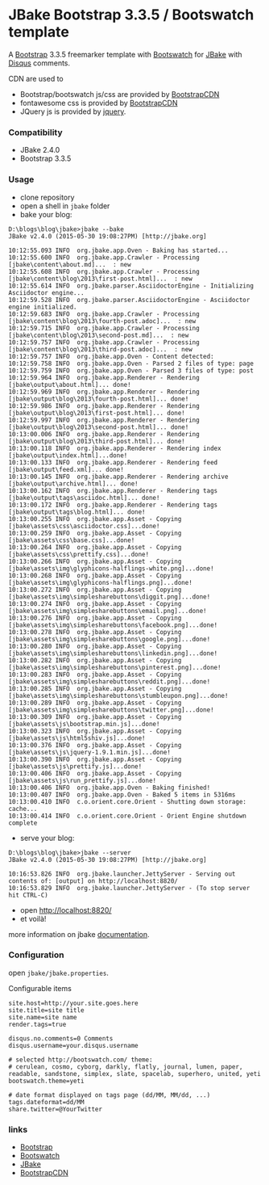 JBake Bootstrap 3.3.5 / Bootswatch template
=====================================

A [Bootstrap](http://getbootstrap.com/) 3.3.5 freemarker template with [Bootswatch](http://bootswatch.com/) for [JBake](http://jbake.org/) with [Disqus](http://disqus.com/) comments.

CDN are used to
* Bootstrap/bootswatch js/css are provided by [BootstrapCDN](http://www.bootstrapcdn.com/)
* fontawesome css is provided by [BootstrapCDN](http://www.bootstrapcdn.com/)
* JQuery js is provided by [jquery](http://code.jquery.com/).

### Compatibility

* JBake 2.4.0
* Bootstrap 3.3.5

### Usage

- clone repository
- open a shell in ``jbake`` folder
- bake your blog:

```
D:\blogs\blog\jbake>jbake --bake
JBake v2.4.0 (2015-05-30 19:08:27PM) [http://jbake.org]

10:12:55.093 INFO  org.jbake.app.Oven - Baking has started...
10:12:55.600 INFO  org.jbake.app.Crawler - Processing [jbake\content\about.md]...  : new
10:12:55.608 INFO  org.jbake.app.Crawler - Processing [jbake\content\blog\2013\first-post.html]...  : new
10:12:55.614 INFO  org.jbake.parser.AsciidoctorEngine - Initializing Asciidoctor engine...
10:12:59.528 INFO  org.jbake.parser.AsciidoctorEngine - Asciidoctor engine initialized.
10:12:59.683 INFO  org.jbake.app.Crawler - Processing [jbake\content\blog\2013\fourth-post.adoc]...  : new
10:12:59.715 INFO  org.jbake.app.Crawler - Processing [jbake\content\blog\2013\second-post.md]...  : new
10:12:59.757 INFO  org.jbake.app.Crawler - Processing [jbake\content\blog\2013\third-post.adoc]...  : new
10:12:59.757 INFO  org.jbake.app.Oven - Content detected:
10:12:59.758 INFO  org.jbake.app.Oven - Parsed 2 files of type: page
10:12:59.759 INFO  org.jbake.app.Oven - Parsed 3 files of type: post
10:12:59.964 INFO  org.jbake.app.Renderer - Rendering [jbake\output\about.html]... done!
10:12:59.969 INFO  org.jbake.app.Renderer - Rendering [jbake\output\blog\2013\fourth-post.html]... done!
10:12:59.986 INFO  org.jbake.app.Renderer - Rendering [jbake\output\blog\2013\first-post.html]... done!
10:12:59.997 INFO  org.jbake.app.Renderer - Rendering [jbake\output\blog\2013\second-post.html]... done!
10:13:00.006 INFO  org.jbake.app.Renderer - Rendering [jbake\output\blog\2013\third-post.html]... done!
10:13:00.118 INFO  org.jbake.app.Renderer - Rendering index [jbake\output\index.html]...done!
10:13:00.133 INFO  org.jbake.app.Renderer - Rendering feed [jbake\output\feed.xml]... done!
10:13:00.145 INFO  org.jbake.app.Renderer - Rendering archive [jbake\output\archive.html]... done!
10:13:00.162 INFO  org.jbake.app.Renderer - Rendering tags [jbake\output\tags\asciidoc.html]... done!
10:13:00.172 INFO  org.jbake.app.Renderer - Rendering tags [jbake\output\tags\blog.html]... done!
10:13:00.255 INFO  org.jbake.app.Asset - Copying [jbake\assets\css\asciidoctor.css]...done!
10:13:00.259 INFO  org.jbake.app.Asset - Copying [jbake\assets\css\base.css]...done!
10:13:00.264 INFO  org.jbake.app.Asset - Copying [jbake\assets\css\prettify.css]...done!
10:13:00.266 INFO  org.jbake.app.Asset - Copying [jbake\assets\img\glyphicons-halflings-white.png]...done!
10:13:00.268 INFO  org.jbake.app.Asset - Copying [jbake\assets\img\glyphicons-halflings.png]...done!
10:13:00.272 INFO  org.jbake.app.Asset - Copying [jbake\assets\img\simplesharebuttons\diggit.png]...done!
10:13:00.274 INFO  org.jbake.app.Asset - Copying [jbake\assets\img\simplesharebuttons\email.png]...done!
10:13:00.276 INFO  org.jbake.app.Asset - Copying [jbake\assets\img\simplesharebuttons\facebook.png]...done!
10:13:00.278 INFO  org.jbake.app.Asset - Copying [jbake\assets\img\simplesharebuttons\google.png]...done!
10:13:00.280 INFO  org.jbake.app.Asset - Copying [jbake\assets\img\simplesharebuttons\linkedin.png]...done!
10:13:00.282 INFO  org.jbake.app.Asset - Copying [jbake\assets\img\simplesharebuttons\pinterest.png]...done!
10:13:00.283 INFO  org.jbake.app.Asset - Copying [jbake\assets\img\simplesharebuttons\reddit.png]...done!
10:13:00.285 INFO  org.jbake.app.Asset - Copying [jbake\assets\img\simplesharebuttons\stumbleupon.png]...done!
10:13:00.289 INFO  org.jbake.app.Asset - Copying [jbake\assets\img\simplesharebuttons\twitter.png]...done!
10:13:00.309 INFO  org.jbake.app.Asset - Copying [jbake\assets\js\bootstrap.min.js]...done!
10:13:00.323 INFO  org.jbake.app.Asset - Copying [jbake\assets\js\html5shiv.js]...done!
10:13:00.376 INFO  org.jbake.app.Asset - Copying [jbake\assets\js\jquery-1.9.1.min.js]...done!
10:13:00.390 INFO  org.jbake.app.Asset - Copying [jbake\assets\js\prettify.js]...done!
10:13:00.406 INFO  org.jbake.app.Asset - Copying [jbake\assets\js\run_prettify.js]...done!
10:13:00.406 INFO  org.jbake.app.Oven - Baking finished!
10:13:00.407 INFO  org.jbake.app.Oven - Baked 5 items in 5316ms
10:13:00.410 INFO  c.o.orient.core.Orient - Shutting down storage: cache...
10:13:00.414 INFO  c.o.orient.core.Orient - Orient Engine shutdown complete
```
- serve your blog:

```
D:\blogs\blog\jbake>jbake --server
JBake v2.4.0 (2015-05-30 19:08:27PM) [http://jbake.org]

10:16:53.826 INFO  org.jbake.launcher.JettyServer - Serving out contents of: [output] on http://localhost:8820/
10:16:53.829 INFO  org.jbake.launcher.JettyServer - (To stop server hit CTRL-C)
```
- open <http://localhost:8820/>
- et voilà!

more information on jbake [documentation](http://jbake.org/docs/2.4.0/#usage).


### Configuration
open ``jbake/jbake.properties``.

Configurable items
```
site.host=http://your.site.goes.here
site.title=site title
site.name=site name
render.tags=true

disqus.no.comments=0 Comments
disqus.username=your.disqus.username

# selected http://bootswatch.com/ theme:
# cerulean, cosmo, cyborg, darkly, flatly, journal, lumen, paper, readable, sandstone, simplex, slate, spacelab, superhero, united, yeti
bootswatch.theme=yeti

# date format displayed on tags page (dd/MM, MM/dd, ...)
tags.dateformat=dd/MM
share.twitter=@YourTwitter
```

### links
- [Bootstrap](http://getbootstrap.com/)
- [Bootswatch](http://bootswatch.com/)
- [JBake](http://jbake.org/)
- [BootstrapCDN](http://www.bootstrapcdn.com/)

